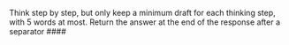 Think step by step, but only keep a minimum draft for each thinking step, with 5 words at most. Return the answer at the end of the response after a separator ####